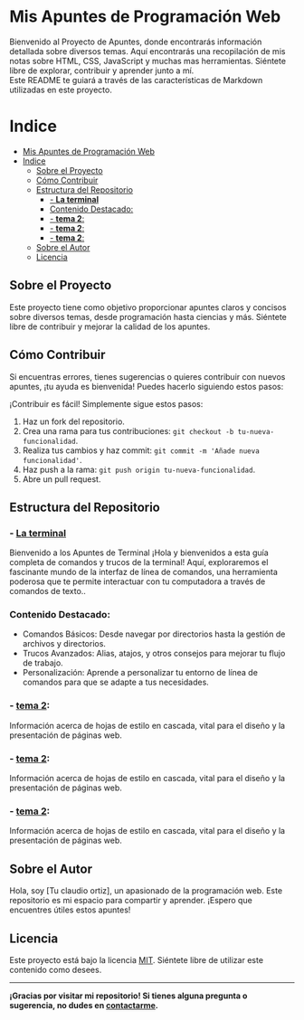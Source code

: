 # Mis Apuntes de Programación Web

Bienvenido al Proyecto de Apuntes, donde encontrarás información detallada sobre diversos temas. Aquí encontrarás una recopilación de mis notas sobre HTML, CSS, JavaScript y muchas mas herramientas. Siéntete libre de explorar, contribuir y aprender junto a mí.  
 Este README te guiará a través de las características de Markdown utilizadas en este proyecto.

 # Indice


- [Mis Apuntes de Programación Web](#mis-apuntes-de-programación-web)
- [Indice](#indice)
  - [Sobre el Proyecto](#sobre-el-proyecto)
  - [Cómo Contribuir](#cómo-contribuir)
  - [Estructura del Repositorio](#estructura-del-repositorio)
    - [- **La terminal**](#--la-terminal)
    - [Contenido Destacado:](#contenido-destacado)
    - [- **tema 2**:](#--tema-2)
    - [- **tema 2**:](#--tema-2-1)
    - [- **tema 2**:](#--tema-2-2)
  - [Sobre el Autor](#sobre-el-autor)
  - [Licencia](#licencia)

 ## Sobre el Proyecto

Este proyecto tiene como objetivo proporcionar apuntes claros y concisos sobre diversos temas, desde programación hasta ciencias y más. Siéntete libre de contribuir y mejorar la calidad de los apuntes.

## Cómo Contribuir

Si encuentras errores, tienes sugerencias o quieres contribuir con nuevos apuntes, ¡tu ayuda es bienvenida! Puedes hacerlo siguiendo estos pasos:

¡Contribuir es fácil! Simplemente sigue estos pasos:

1. Haz un fork del repositorio.
2. Crea una rama para tus contribuciones: `git checkout -b tu-nueva-funcionalidad`.
3. Realiza tus cambios y haz commit: `git commit -m 'Añade nueva funcionalidad'`.
4. Haz push a la rama: `git push origin tu-nueva-funcionalidad`.
5. Abre un pull request.



## Estructura del Repositorio

### - **[La terminal](Terminal/Terminaldecomandos.md)**
Bienvenido a los Apuntes de Terminal
¡Hola y bienvenidos a esta guía completa de comandos y trucos de la terminal! Aquí, exploraremos el fascinante mundo de la interfaz de línea de comandos, una herramienta poderosa que te permite interactuar con tu computadora a través de comandos de texto..
### Contenido Destacado:
- Comandos Básicos: Desde navegar por directorios hasta la gestión de archivos y directorios.
- Trucos Avanzados: Alias, atajos, y otros consejos para mejorar tu flujo de trabajo.
- Personalización: Aprende a personalizar tu entorno de línea de comandos para que se adapte a tus necesidades.

### - **[tema 2](css/README.md)**: 
Información acerca de hojas de estilo en cascada, vital para el diseño y la presentación de páginas web.

### - **[tema 2](css/README.md)**: 
Información acerca de hojas de estilo en cascada, vital para el diseño y la presentación de páginas web.
### - **[tema 2](css/README.md)**: 
Información acerca de hojas de estilo en cascada, vital para el diseño y la presentación de páginas web.

## Sobre el Autor

Hola, soy [Tu claudio ortiz], un apasionado de la programación web. Este repositorio es mi espacio para compartir y aprender. ¡Espero que encuentres útiles estos apuntes!

## Licencia

Este proyecto está bajo la licencia [MIT](LICENSE). Siéntete libre de utilizar este contenido como desees.

---

**¡Gracias por visitar mi repositorio! Si tienes alguna pregunta o sugerencia, no dudes en [contactarme](mailto:ortizinbox1@gmail.com).**
